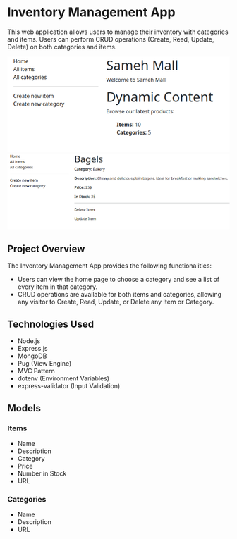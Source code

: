 # Inventory Management App

This web application allows users to manage their inventory with categories and items. Users can perform CRUD operations (Create, Read, Update, Delete) on both categories and items.

![Homepage](public/images/home-page.png)
![Item page](public/images/item-page.png)

## Project Overview

The Inventory Management App provides the following functionalities:

- Users can view the home page to choose a category and see a list of every item in that category.
- CRUD operations are available for both items and categories, allowing any visitor to Create, Read, Update, or Delete any Item or Category.

## Technologies Used

- Node.js
- Express.js
- MongoDB
- Pug (View Engine)
- MVC Pattern
- dotenv (Environment Variables)
- express-validator (Input Validation)

## Models

### Items

- Name
- Description
- Category
- Price
- Number in Stock
- URL

### Categories

- Name
- Description
- URL
